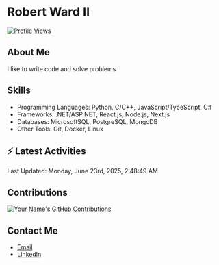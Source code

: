 
# Robert Ward II

[![Profile Views](https://komarev.com/ghpvc/?username=Robert-W-Ward)](https://github.com/Robert-W-Ward)

## About Me
I like to write code and solve problems.

## Skills
- Programming Languages: Python, C/C++, JavaScript/TypeScript, C#
- Frameworks: .NET/ASP.NET, React.js, Node.js, Next.js
- Databases: MicrosoftSQL, PostgreSQL, MongoDB
- Other Tools: Git, Docker, Linux

## :zap: Latest Activities
<!--RECENT_ACTIVITY:start-->
<!--RECENT_ACTIVITY:end-->

<!--RECENT_ACTIVITY:last_update-->
Last Updated: Monday, June 23rd, 2025, 2:48:49 AM
<!--RECENT_ACTIVITY:last_update_end-->

<!--END_SECTIN:activity-->
## Contributions
[![Your Name's GitHub Contributions](https://github-readme-streak-stats.herokuapp.com/?user=Robert-W-Ward&theme=radical)](https://github.com/your-username)

## Contact Me
- [Email](mailto:robertwesleyward2019@gmail.com)
- [LinkedIn](https://linkedin.com/in/https://www.linkedin.com/in/robert-ward-ii/)
